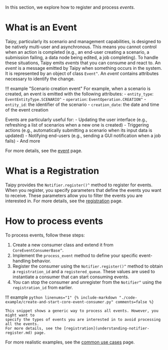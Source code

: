 In this section, we explore how to register and process *events*.

# What is an Event

Taipy, particularly its scenario and management capabilities, is designed to be natively
multi-user and asynchronous. This means you cannot control when an action is completed
(e.g., an end-user creating a scenario, a submission failing, a data node being edited, a job completing).
To handle these situations, Taipy emits *events* that you can consume and react to.
An *event* is a message emitted by Taipy when something occurs in the system.
It is represented by an object of class `Event^`. An *event* contains attributes necessary to identify the change.

!!! example "Scenario creation event"
    For example, when a scenario is created, an event is emitted with the following attributes:
        - `entity_type`: `EventEntityType.SCENARIO^`
        - `operation`: `EventOperation.CREATION^`
        - `entity_id`: the identifier of the scenario
        - `creation_date`: the date and time of the event creation

Events are particularly useful for:
    - Updating the user interface (e.g., refreshing a list of scenarios when a new one is created)
    - Triggering actions (e.g., automatically submitting a scenario when its input data is updated)
    - Notifying end-users (e.g., sending a GUI notification when a job fails)
    - And more

For more details, see the [event](events-description.md) page.

# What is a Registration

Taipy provides the `Notifier.register()^` method to register for events. When you register,
you specify parameters that define the events you want to receive. These parameters allow you to
filter the events you are interested in.
For more details, see the [registration](understanding-notifier-register.md) page.

# How to process events

To process events, follow these steps:

1. Create a new consumer class and extend it from `CoreEventConsumerBase^`.
2. Implement the `process_event` method to define your specific event-handling behavior.
3. Register the consumer using the `Notifier.register()^` method to obtain
a `registration_id` and a `registered_queue`. These values are used to instantiate a consumer
that can start consuming events.
4. You can stop the consumer and unregister from the `Notifier^` using the `registration_id` from earlier.

!!! example
    ```python linenums="1"
    {%
    include-markdown "./code-example/create-and-start-core-event-consumer.py"
    comments=false
     %}
    ```

    This snippet shows a generic way to process all events. However, you might want to
    specify the types of events you are interested in to avoid processing all the events.
    For more details, see the [registration](understanding-notifier-register.md) page.

For more realistic examples, see the [common use cases](examples.md) page.

